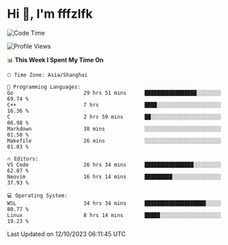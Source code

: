 # Hi 👋, I'm fffzlfk

<!--START_SECTION:waka-->
![Code Time](http://img.shields.io/badge/Code%20Time-512%20hrs-blue)

![Profile Views](http://img.shields.io/badge/Profile%20Views-0-blue)

📊 **This Week I Spent My Time On** 

```text
🕑︎ Time Zone: Asia/Shanghai

💬 Programming Languages: 
Go                       29 hrs 51 mins      █████████████████░░░░░░░░   69.74 % 
C++                      7 hrs               ████░░░░░░░░░░░░░░░░░░░░░   16.36 % 
C                        2 hrs 59 mins       ██░░░░░░░░░░░░░░░░░░░░░░░   06.98 % 
Markdown                 38 mins             ░░░░░░░░░░░░░░░░░░░░░░░░░   01.50 % 
Makefile                 26 mins             ░░░░░░░░░░░░░░░░░░░░░░░░░   01.03 % 

🔥 Editors: 
VS Code                  26 hrs 34 mins      ████████████████░░░░░░░░░   62.07 % 
Neovim                   16 hrs 14 mins      █████████░░░░░░░░░░░░░░░░   37.93 % 

💻 Operating System: 
WSL                      34 hrs 34 mins      ████████████████████░░░░░   80.77 % 
Linux                    8 hrs 14 mins       █████░░░░░░░░░░░░░░░░░░░░   19.23 % 
```


 Last Updated on 12/10/2023 06:11:45 UTC
<!--END_SECTION:waka-->
